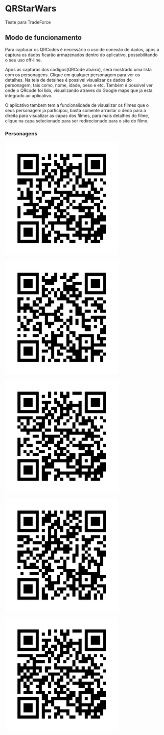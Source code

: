 # QRStarWars
Teste para TradeForce

## Modo de funcionamento
Para capturar os QRCodes é necessário o uso de conexão de dados, após a captura os dados ficarão armazenados dentro do aplicativo, possobilitando o seu uso off-line.

Após as capturas dos codigos(QRCode abaixo), será mostrado uma lista com os personagens. Clique em qualquer personagem para ver os detalhes. Na tela de detalhes é possivel visualizar os dados do personagem, tais como, nome, idade, peso e etc. Também é possivel ver onde o QRcode foi lido, visualizando atraves do Google maps que ja esta integrado ao aplicativo.

O aplicativo tambem tem a funcionalidade de visualizar os filmes que o seus personagem ja participou, basta somente arrastar o dedo para a direita para visualizar as capas dos filmes, para mais detalhes do filme, clique na capa selecionado para ser redirecionado para o site do filme.

### Personagens
![alt text](https://raw.githubusercontent.com/xxnickfuryxx/QRStarWars/master/images/person_1.jpg)


![alt text](https://raw.githubusercontent.com/xxnickfuryxx/QRStarWars/master/images/person_2.jpg)


![alt text](https://raw.githubusercontent.com/xxnickfuryxx/QRStarWars/master/images/person_3.jpg)


![alt text](https://raw.githubusercontent.com/xxnickfuryxx/QRStarWars/master/images/person_4.jpg) 


![alt text](https://raw.githubusercontent.com/xxnickfuryxx/QRStarWars/master/images/person_5.jpg)

